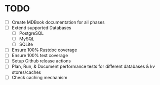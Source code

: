 # TODO

- [ ] Create MDBook documentation for all phases
- [ ] Extend supported Databases
    - [ ] PostgreSQL
    - [ ] MySQL
    - [ ] SQLite
- [ ] Ensure 100% Rustdoc coverage
- [ ] Ensure 100% test coverage
- [ ] Setup Github release actions
- [ ] Plan, Run, & Document performance tests for different databases & kv stores/caches
- [ ] Check caching mechanism
